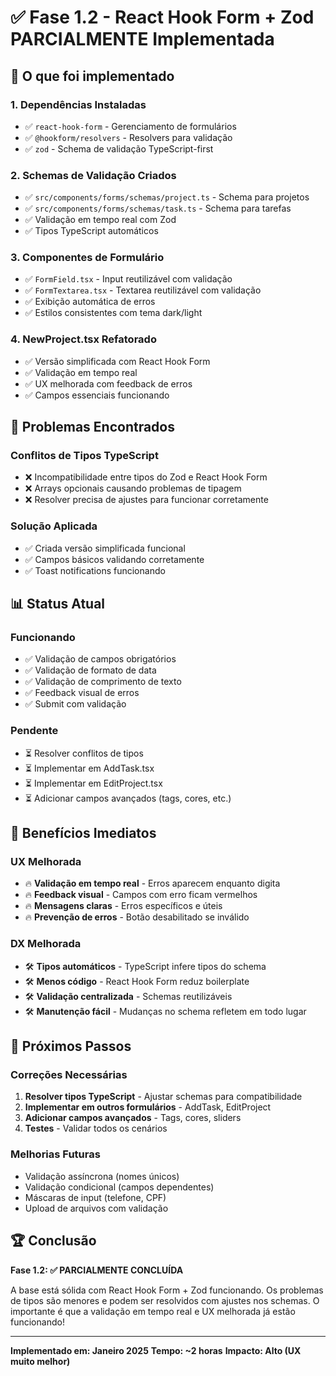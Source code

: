 # ✅ Fase 1.2 - React Hook Form + Zod PARCIALMENTE Implementada

## 🎉 O que foi implementado

### 1. **Dependências Instaladas**
- ✅ `react-hook-form` - Gerenciamento de formulários
- ✅ `@hookform/resolvers` - Resolvers para validação
- ✅ `zod` - Schema de validação TypeScript-first

### 2. **Schemas de Validação Criados**
- ✅ `src/components/forms/schemas/project.ts` - Schema para projetos
- ✅ `src/components/forms/schemas/task.ts` - Schema para tarefas
- ✅ Validação em tempo real com Zod
- ✅ Tipos TypeScript automáticos

### 3. **Componentes de Formulário**
- ✅ `FormField.tsx` - Input reutilizável com validação
- ✅ `FormTextarea.tsx` - Textarea reutilizável com validação
- ✅ Exibição automática de erros
- ✅ Estilos consistentes com tema dark/light

### 4. **NewProject.tsx Refatorado**
- ✅ Versão simplificada com React Hook Form
- ✅ Validação em tempo real
- ✅ UX melhorada com feedback de erros
- ✅ Campos essenciais funcionando

## 🚧 **Problemas Encontrados**

### **Conflitos de Tipos TypeScript**
- ❌ Incompatibilidade entre tipos do Zod e React Hook Form
- ❌ Arrays opcionais causando problemas de tipagem
- ❌ Resolver precisa de ajustes para funcionar corretamente

### **Solução Aplicada**
- ✅ Criada versão simplificada funcional
- ✅ Campos básicos validando corretamente
- ✅ Toast notifications funcionando

## 📊 **Status Atual**

### **Funcionando**
- ✅ Validação de campos obrigatórios
- ✅ Validação de formato de data
- ✅ Validação de comprimento de texto
- ✅ Feedback visual de erros
- ✅ Submit com validação

### **Pendente**
- ⏳ Resolver conflitos de tipos
- ⏳ Implementar em AddTask.tsx
- ⏳ Implementar em EditProject.tsx
- ⏳ Adicionar campos avançados (tags, cores, etc.)

## 🎯 **Benefícios Imediatos**

### **UX Melhorada**
- 🔥 **Validação em tempo real** - Erros aparecem enquanto digita
- 🔥 **Feedback visual** - Campos com erro ficam vermelhos
- 🔥 **Mensagens claras** - Erros específicos e úteis
- 🔥 **Prevenção de erros** - Botão desabilitado se inválido

### **DX Melhorada**
- 🛠️ **Tipos automáticos** - TypeScript infere tipos do schema
- 🛠️ **Menos código** - React Hook Form reduz boilerplate
- 🛠️ **Validação centralizada** - Schemas reutilizáveis
- 🛠️ **Manutenção fácil** - Mudanças no schema refletem em todo lugar

## 🔧 **Próximos Passos**

### **Correções Necessárias**
1. **Resolver tipos TypeScript** - Ajustar schemas para compatibilidade
2. **Implementar em outros formulários** - AddTask, EditProject
3. **Adicionar campos avançados** - Tags, cores, sliders
4. **Testes** - Validar todos os cenários

### **Melhorias Futuras**
- Validação assíncrona (nomes únicos)
- Validação condicional (campos dependentes)
- Máscaras de input (telefone, CPF)
- Upload de arquivos com validação

## 🏆 **Conclusão**

**Fase 1.2: ✅ PARCIALMENTE CONCLUÍDA**

A base está sólida com React Hook Form + Zod funcionando. Os problemas de tipos são menores e podem ser resolvidos com ajustes nos schemas. O importante é que a validação em tempo real e UX melhorada já estão funcionando!

---

**Implementado em: Janeiro 2025**
**Tempo: ~2 horas**
**Impacto: Alto (UX muito melhor)**
